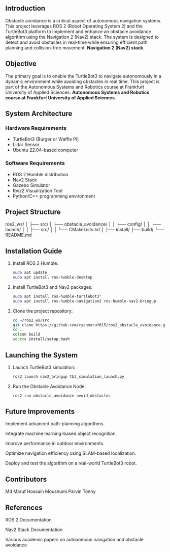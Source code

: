 ## Introduction
Obstacle avoidance is a critical aspect of autonomous navigation systems. This project leverages ROS 2 (Robot Operating System 2) and the TurtleBot3 platform to implement and enhance an obstacle avoidance algorithm using the Navigation 2 (Nav2) stack. The system is designed to detect and avoid obstacles in real-time while ensuring efficient path planning and collision-free movement. **Navigation 2 (Nav2) stack**.

## Objective
The primary goal is to enable the TurtleBot3 to navigate autonomously in a dynamic environment while avoiding obstacles in real time. This project is part of the Autonomous Systems and Robotics course at Frankfurt University of Applied Sciences.
**Autonomous Systems and Robotics course at Frankfurt University of Applied Sciences**.

## System Architecture

### Hardware Requirements
- TurtleBot3 (Burger or Waffle Pi)
- Lidar Sensor
- Ubuntu 22.04-based computer

### Software Requirements
- ROS 2 Humble distribution
- Nav2 Stack
- Gazebo Simulator
- Rviz2 Visualization Tool
- Python/C++ programming environment

## Project Structure
ros2_ws/
│
├── src/
│   ├── obstacle_avoidance/
│   │   ├── config/
│   │   ├── launch/
│   │   ├── src/
│   │   └── CMakeLists.txt
│
├── install/
├── build/
└── README.md

## Installation Guide

1. Install ROS 2 Humble:
   ```bash
   sudo apt update
   sudo apt install ros-humble-desktop
2. Install TurtleBot3 and Nav2 packages:
   ```bash
   sudo apt install ros-humble-turtlebot3*
   sudo apt install ros-humble-navigation2 ros-humble-nav2-bringup

4. Clone the project repository:
   ```bash
   cd ~/ros2_ws/src
   git clone https://github.com/ryanmaruf615/ros2_obstacle_avoidance.git
   cd ..
   colcon build
   source install/setup.bash

## Launching the System
1. Launch TurtleBot3 simulation:
    ```bash
    ros2 launch nav2_bringup tb3_simulation_launch.py
2. Run the Obstacle Avoidance Node:
    ```bash
    ros2 run obstacle_avoidance avoid_obstacles    
## Future Improvements

Implement advanced path-planning algorithms.

Integrate machine learning-based object recognition.

Improve performance in outdoor environments.

Optimize navigation efficiency using SLAM-based localization.

Deploy and test the algorithm on a real-world TurtleBot3 robot.


## Contributors

Md Maruf Hossain
Moushumi Parvin Tonny

## References

ROS 2 Documentation

Nav2 Stack Documentation

Various academic papers on autonomous navigation and obstacle avoidance
